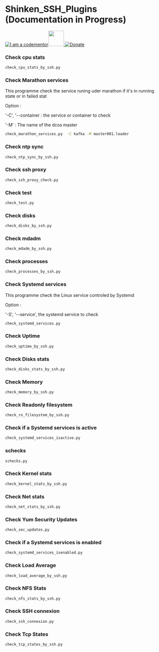 # Shinken_SSH_Plugins (Documentation in Progress)
<a href="http://bitly.com/2grT54q"><img src="https://cdn.codementor.io/badges/i_am_a_codementor_dark.svg" alt="I am a codementor" style="max-width:100%"/></a><a href="http://bitly.com/2grT54q"><img src="http://www.shinken-monitoring.org/img/LogoFrameworkBlack.png" height="50"> 
 [![Donate](https://www.paypalobjects.com/en_US/i/btn/btn_donateCC_LG.gif)](https://www.paypal.com/cgi-bin/webscr?cmd=_s-xclick&hosted_button_id=WX4EKLLLV49WG)




### Check cpu stats

```bash
check_cpu_stats_by_ssh.py
```
### Check Marathon services
This programme check the service runing uder marathon if it's in running state or in failed stat

Option :

'-C', '--container : the service or container to check

'-M' : The name of the dcos master 

```bash
check_marathon_services.py	-C kafka -M master001.leader
```
### Check ntp sync
```bash
check_ntp_sync_by_ssh.py	
```
### Check ssh proxy	
```bash
check_ssh_proxy_check.py	
```
### Check test
```bash
check_test.py
```
### Check disks	
```bash
check_disks_by_ssh.py	
```
### Check mdadm		
```bash
check_mdadm_by_ssh.py	
```
### Check processes
```bash
check_processes_by_ssh.py
```
### Check Systemd services	
This programme check the Linux service controled by Systemd

Option :

'-S', '--service', the systemd service to check 
```bash
check_systemd_services.py 
```
### Check Uptime
```bash
check_uptime_by_ssh.py
```
### Check Disks stats
```bash
check_disks_stats_by_ssh.py
```
### Check Memory		
```bash
check_memory_by_ssh.py
```
### Check Readonly filesystem	
```bash
check_ro_filesystem_by_ssh.py
```
### Check if a Systemd services is active	
```bash
check_systemd_services_isactive.py
```
### schecks
```bash
schecks.py
```
### Check Kernel stats	
```bash
check_kernel_stats_by_ssh.py
```
### Check Net stats		
```bash
check_net_stats_by_ssh.py	
```
### Check Yum Security Updates		
```bash
check_sec_updates.py
```
### Check if a Systemd services is enabled
```bash
check_systemd_services_isenabled.py
```
### Check Load Average
```bash
check_load_average_by_ssh.py	
```
### Check NFS Stats		
```bash
check_nfs_stats_by_ssh.py
```
### Check SSH connexion		
```bash
check_ssh_connexion.py
```
### Check Tcp States
```bash
check_tcp_states_by_ssh.py
```
